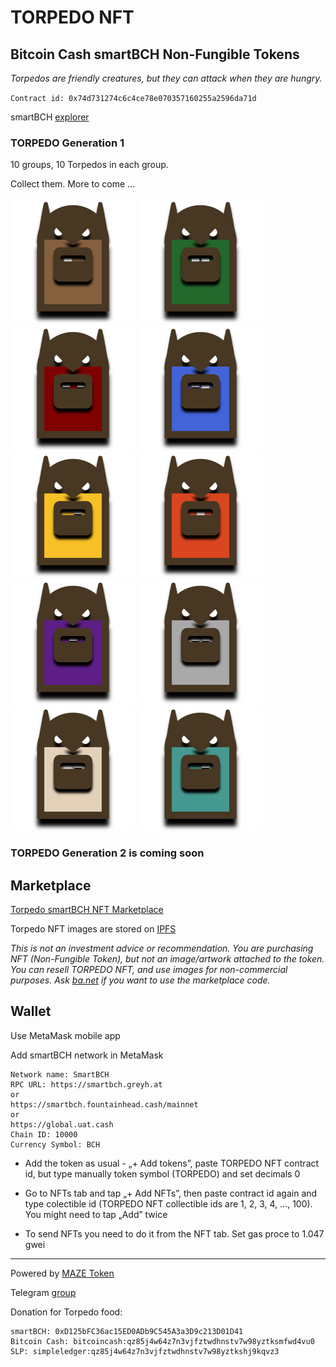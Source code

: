 # TORPEDO NFT

## Bitcoin Cash smartBCH Non-Fungible Tokens

_Torpedos are friendly creatures, but they can attack when they are hungry._

`Contract id: 0x74d731274c6c4ce78e070357160255a2596da71d`

smartBCH [explorer](https://www.smartscan.cash/address/0x74d731274C6c4ce78E070357160255A2596DA71d)

### TORPEDO Generation 1

10 groups, 10 Torpedos in each group.

Collect them. More to come ...

![Torpedo1](img/torpedoG1200/torpedo1.png)
![Torpedo1](img/torpedoG1200/torpedo2.png)
![Torpedo1](img/torpedoG1200/torpedo3.png)
![Torpedo1](img/torpedoG1200/torpedo4.png)
![Torpedo1](img/torpedoG1200/torpedo5.png)
![Torpedo1](img/torpedoG1200/torpedo6.png)
![Torpedo1](img/torpedoG1200/torpedo7.png)
![Torpedo1](img/torpedoG1200/torpedo8.png)
![Torpedo1](img/torpedoG1200/torpedo9.png)
![Torpedo1](img/torpedoG1200/torpedo10.png)

### TORPEDO Generation 2 is coming soon

## Marketplace

[Torpedo smartBCH NFT Marketplace](https://mazetoken.github.io/torpedonft)

Torpedo NFT images are stored on [IPFS](https://ipfs.io) 

_This is not an investment advice or recommendation. You are purchasing NFT (Non-Fungible Token), but not an image/artwork attached to the token. You can resell TORPEDO NFT, and use images for non-commercial purposes. Ask [ba.net](https://ba.net) if you want to use the marketplace code._

## Wallet

Use MetaMask mobile app

Add smartBCH network in MetaMask

```
Network name: SmartBCH
RPC URL: https://smartbch.greyh.at
or
https://smartbch.fountainhead.cash/mainnet
or
https://global.uat.cash
Chain ID: 10000
Currency Symbol: BCH
```

- Add the token as usual - „+ Add tokens”, paste TORPEDO NFT contract id, but type manually token symbol (TORPEDO) and set decimals 0

- Go to NFTs tab and tap „+ Add NFTs”, then paste contract id again and type colectible id (TORPEDO NFT collectible ids are 1, 2, 3, 4, …, 100). You might need to tap „Add” twice

- To send NFTs you need to do it from the NFT tab. Set gas proce to 1.047 gwei

---------------------------------------------------------------------

Powered by [MAZE Token](https://mazetoken.github.io)

Telegram [group](https://t.me/mazetokens)

Donation for Torpedo food:

```
smartBCH: 0xD125bFC36ac15ED0ADb9C545A3a3D9c213D01D41
Bitcoin Cash: bitcoincash:qz85j4w64z7n3vjfztwdhnstv7w98yztksmfwd4vu0
SLP: simpleledger:qz85j4w64z7n3vjfztwdhnstv7w98yztkshj9kqvz3
```